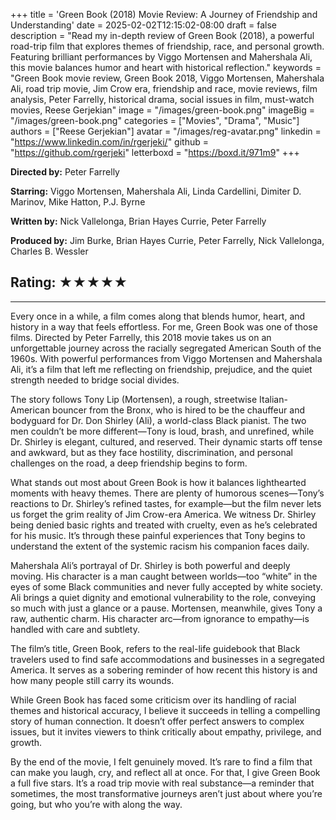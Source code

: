 +++
title = 'Green Book (2018) Movie Review: A Journey of Friendship and Understanding'
date = 2025-02-02T12:15:02-08:00
draft = false
description = "Read my in-depth review of Green Book (2018), a powerful road-trip film that explores themes of friendship, race, and personal growth. Featuring brilliant performances by Viggo Mortensen and Mahershala Ali, this movie balances humor and heart with historical reflection."
keywords = "Green Book movie review, Green Book 2018, Viggo Mortensen, Mahershala Ali, road trip movie, Jim Crow era, friendship and race, movie reviews, film analysis, Peter Farrelly, historical drama, social issues in film, must-watch movies, Reese Gerjekian"
image = "/images/green-book.png"
imageBig = "/images/green-book.png"
categories = ["Movies", "Drama", "Music"]
authors = ["Reese Gerjekian"]
avatar = "/images/reg-avatar.png"
linkedin = "https://www.linkedin.com/in/rgerjeki/"
github = "https://github.com/rgerjeki"
letterboxd = "https://boxd.it/971m9"
+++

**Directed by:** Peter Farrelly

**Starring:** Viggo Mortensen, Mahershala Ali, Linda Cardellini, Dimiter D. Marinov, Mike Hatton, P.J. Byrne

**Written by:** Nick Vallelonga, Brian Hayes Currie, Peter Farrelly

**Produced by:** Jim Burke, Brian Hayes Currie, Peter Farrelly, Nick Vallelonga, Charles B. Wessler

## Rating: ★★★★★

---

Every once in a while, a film comes along that blends humor, heart, and history in a way that feels effortless. For me, Green Book was one of those films. Directed by Peter Farrelly, this 2018 movie takes us on an unforgettable journey across the racially segregated American South of the 1960s. With powerful performances from Viggo Mortensen and Mahershala Ali, it’s a film that left me reflecting on friendship, prejudice, and the quiet strength needed to bridge social divides.

The story follows Tony Lip (Mortensen), a rough, streetwise Italian-American bouncer from the Bronx, who is hired to be the chauffeur and bodyguard for Dr. Don Shirley (Ali), a world-class Black pianist. The two men couldn’t be more different—Tony is loud, brash, and unrefined, while Dr. Shirley is elegant, cultured, and reserved. Their dynamic starts off tense and awkward, but as they face hostility, discrimination, and personal challenges on the road, a deep friendship begins to form.

What stands out most about Green Book is how it balances lighthearted moments with heavy themes. There are plenty of humorous scenes—Tony’s reactions to Dr. Shirley’s refined tastes, for example—but the film never lets us forget the grim reality of Jim Crow-era America. We witness Dr. Shirley being denied basic rights and treated with cruelty, even as he’s celebrated for his music. It’s through these painful experiences that Tony begins to understand the extent of the systemic racism his companion faces daily.

Mahershala Ali’s portrayal of Dr. Shirley is both powerful and deeply moving. His character is a man caught between worlds—too “white” in the eyes of some Black communities and never fully accepted by white society. Ali brings a quiet dignity and emotional vulnerability to the role, conveying so much with just a glance or a pause. Mortensen, meanwhile, gives Tony a raw, authentic charm. His character arc—from ignorance to empathy—is handled with care and subtlety.

The film’s title, Green Book, refers to the real-life guidebook that Black travelers used to find safe accommodations and businesses in a segregated America. It serves as a sobering reminder of how recent this history is and how many people still carry its wounds.

While Green Book has faced some criticism over its handling of racial themes and historical accuracy, I believe it succeeds in telling a compelling story of human connection. It doesn’t offer perfect answers to complex issues, but it invites viewers to think critically about empathy, privilege, and growth.

By the end of the movie, I felt genuinely moved. It’s rare to find a film that can make you laugh, cry, and reflect all at once. For that, I give Green Book a full five stars. It’s a road trip movie with real substance—a reminder that sometimes, the most transformative journeys aren’t just about where you’re going, but who you’re with along the way.